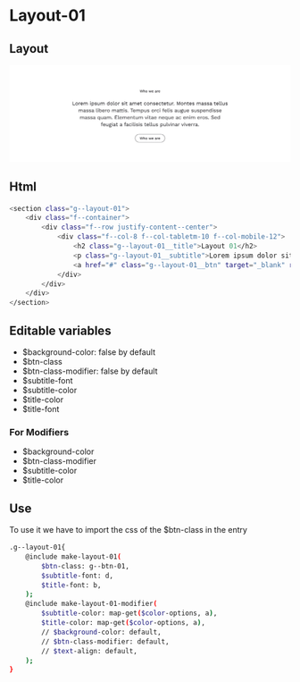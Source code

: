 # Layout-01

## Layout

![alt text][layout-01]

[layout-01]: /src/img/global-components/layout/layout-01.png

## Html

```sh
<section class="g--layout-01">
    <div class="f--container">
        <div class="f--row justify-content--center">
            <div class="f--col-8 f--col-tabletm-10 f--col-mobile-12">
                <h2 class="g--layout-01__title">Layout 01</h2>
                <p class="g--layout-01__subtitle">Lorem ipsum dolor sit amet consectetur. Montes massa tellus massa libero mattis. Tempus orci felis augue suspendisse massa quam. Elementum vitae neque ac enim eros. Sed feugiat a facilisis tellus pulvinar viverra.</p>
                <a href="#" class="g--layout-01__btn" target="_blank" rel="noopener noreferrer">Who we are</a>
            </div>
        </div>
    </div>
</section>
```

## Editable variables

- $background-color: false by default
- $btn-class
- $btn-class-modifier: false by default
- $subtitle-font
- $subtitle-color
- $title-color
- $title-font

### For Modifiers

- $background-color
- $btn-class-modifier
- $subtitle-color
- $title-color

## Use

To use it we have to import the css of the $btn-class in the entry

```sh
.g--layout-01{
    @include make-layout-01(
        $btn-class: g--btn-01,
        $subtitle-font: d,
        $title-font: b,
    );
    @include make-layout-01-modifier(
        $subtitle-color: map-get($color-options, a),
        $title-color: map-get($color-options, a),
        // $background-color: default,
        // $btn-class-modifier: default,
        // $text-align: default,
    );
}
```
